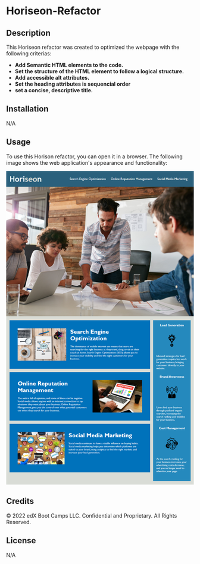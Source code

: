 
# Horiseon-Refactor

## Description

This Horiseon refactor was created to optimized the webpage with the following criterias:

* **Add Semantic HTML elements to the code.**
* **Set the structure of the HTML element to follow a logical structure.**
* **Add accessible alt attributes.**
* **Set the heading attributes is sequencial order**
* **set a concise, descriptive title.**

## Installation

N/A

## Usage

To use this Horison refactor, you can open it in a browser.
The following image shows the web application's appearance and functionality:

![The Horiseon webpage includes a navigation bar, a header image, and cards with text and images at the bottom of the page.](./Assets/01-html-css-git-homework-demo.png)

## Credits
© 2022 edX Boot Camps LLC. Confidential and Proprietary. All Rights Reserved.

## License

N/A
